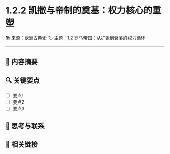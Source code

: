 # 1.2.2 凯撒与帝制的奠基：权力核心的重塑

📚 来源：欧洲古典史
🏷️ 主题：1.2 罗马帝国：从扩张到衰落的权力循环

---

## 📝 内容摘要

<!-- 在此处添加内容摘要 -->

## 🔍 关键要点

- [ ] 要点1
- [ ] 要点2
- [ ] 要点3

## 💭 思考与联系

<!-- 在此处添加个人思考和与其他知识的联系 -->

## 🔗 相关链接

<!-- 在此处添加相关链接和参考文献 -->

